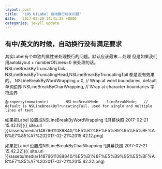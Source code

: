 ```yaml
---
layout: post
title:  "iOS UILabel 自动换行相关问题"
date:   2017-02-20 14:41:25 +0800
categories: jekyll update
---
```

## 有中/英文的时候，自动换行没有满足要求

其实Label有个单独的属性来处理换行的问题。默认应该最末... 处理
但是如果我们用autolayout + numberOfLines=0 来处理的话。NSLineBreakByTruncatingTail、NSLineBreakByTruncatingHead,NSLineBreakByTruncatingTail 都是没有效果的。
NSLineBreakByWordWrapping = 0,     	// Wrap at word boundaries, default 单词边界
NSLineBreakByCharWrapping,		// Wrap at character boundaries 字符边界
```
@property(nonatomic)        NSLineBreakMode    lineBreakMode;   // default is NSLineBreakByTruncatingTail. used for single and multiple lines of text
```

如果把Label 设置成NSLineBreakByWordWrapping
![屏幕快照 2017-02-21 15.42.12]({{ site.url }}/assets/media/14876611088840/%E5%B1%8F%E5%B9%95%E5%BF%AB%E7%85%A7%202017-02-21%2015.42.12.png)

如果把Label 设置成NSLineBreakByCharWrapping
![屏幕快照 2017-02-21 15.42.22]({{ site.url }}/assets/media/14876611088840/%E5%B1%8F%E5%B9%95%E5%BF%AB%E7%85%A7%202017-02-21%2015.42.22.png)




